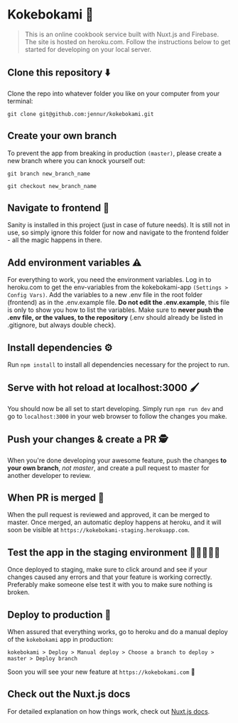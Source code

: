 # Kokebokami 🧡

> This is an online cookbook service built with Nuxt.js and Firebase. The site is hosted on heroku.com. Follow the instructions below to get started for developing on your local server.

## Clone this repository ⬇️

Clone the repo into whatever folder you like on your computer from your terminal:

`git clone git@github.com:jennur/kokebokami.git`

## Create your own branch

To prevent the app from breaking in production `(master)`, please create a new branch where you can knock yourself out:

`git branch new_branch_name`

`git checkout new_branch_name`

## Navigate to frontend 🎨

Sanity is installed in this project (just in case of future needs). It is still not in use, so simply ignore this folder for now and navigate to the frontend folder - all the magic happens in there.

## Add environment variables ⚠

For everything to work, you need the environment variables. Log in to heroku.com to get the env-variables from the kokebokami-app `(Settings > Config Vars)`. Add the variables to a new .env file in the root folder (frontend) as in the .env.example file. **Do not edit the .env.example**, this file is only to show you how to list the variables. Make sure to **never push the .env file, or the values, to the repository** (.env should already be listed in .gitignore, but always double check).

## Install dependencies ⚙️

Run `npm install` to install all dependencies necessary for the project to run.

## Serve with hot reload at localhost:3000 🖌

You should now be all set to start developing. Simply run `npm run dev` and go to `localhost:3000` in your web browser to follow the changes you make.

## Push your changes & create a PR 🕵️

When you're done developing your awesome feature, push the changes **to your own branch**, _not master_, and create a pull request to master for another developer to review.

## When PR is merged 🚂

When the pull request is reviewed and approved, it can be merged to master. Once merged, an automatic deploy happens at heroku, and it will soon be visible at `https://kokebokami-staging.herokuapp.com`.

## Test the app in the staging environment 🕵🏼‍♀️🕵️‍♂️

Once deployed to staging, make sure to click around and see if your changes caused any errors and that your feature is working correctly. Preferably make someone else test it with you to make sure nothing is broken.

## Deploy to production 🎉

When assured that everything works, go to heroku and do a manual deploy of the `kokebokami` app in production:

`kokebokami > Deploy > Manual deploy > Choose a branch to deploy > master > Deploy branch`

Soon you will see your new feature at `https://kokebokami.com` 🎉

## Check out the Nuxt.js docs

For detailed explanation on how things work, check out [Nuxt.js docs](https://nuxtjs.org).
